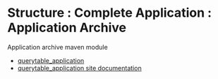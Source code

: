 # Structure : Complete Application : Application Archive

Application archive maven module

* [querytable_application](src/site/markdown/index.md)
* [querytable_application site documentation](https://plord12.github.io/samples/./structure/application/querytable-application)
